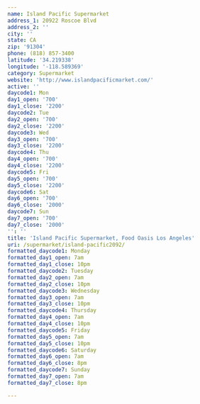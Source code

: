 ```yaml
---
name: Island Pacific Supermarket
address_1: 20922 Roscoe Blvd
address_2: ''
city: ''
state: CA
zip: '91304'
phone: (818) 857-3400
latitude: '34.219338'
longitude: '-118.589369'
category: Supermarket
website: 'http://www.islandpacificmarket.com/'
active: ''
daycode1: Mon
day1_open: '700'
day1_close: '2200'
daycode2: Tue
day2_open: '700'
day2_close: '2200'
daycode3: Wed
day3_open: '700'
day3_close: '2200'
daycode4: Thu
day4_open: '700'
day4_close: '2200'
daycode5: Fri
day5_open: '700'
day5_close: '2200'
daycode6: Sat
day6_open: '700'
day6_close: '2000'
daycode7: Sun
day7_open: '700'
day7_close: '2000'
'': ''
title: 'Island Pacific Supermarket, Food Oasis Los Angeles'
uri: /supermarket/island-pacific2092/
formatted_daycode1: Monday
formatted_day1_open: 7am
formatted_day1_close: 10pm
formatted_daycode2: Tuesday
formatted_day2_open: 7am
formatted_day2_close: 10pm
formatted_daycode3: Wednesday
formatted_day3_open: 7am
formatted_day3_close: 10pm
formatted_daycode4: Thursday
formatted_day4_open: 7am
formatted_day4_close: 10pm
formatted_daycode5: Friday
formatted_day5_open: 7am
formatted_day5_close: 10pm
formatted_daycode6: Saturday
formatted_day6_open: 7am
formatted_day6_close: 8pm
formatted_daycode7: Sunday
formatted_day7_open: 7am
formatted_day7_close: 8pm

---
```

